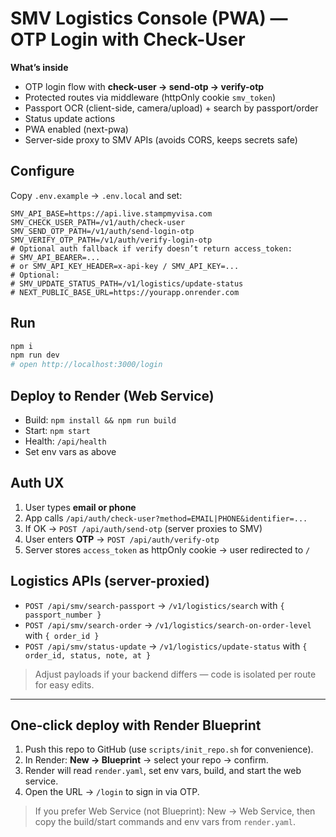 # SMV Logistics Console (PWA) — OTP Login with Check-User

**What’s inside**
- OTP login flow with **check-user → send-otp → verify-otp**
- Protected routes via middleware (httpOnly cookie `smv_token`)
- Passport OCR (client-side, camera/upload) + search by passport/order
- Status update actions
- PWA enabled (next-pwa)
- Server-side proxy to SMV APIs (avoids CORS, keeps secrets safe)

## Configure
Copy `.env.example` → `.env.local` and set:
```
SMV_API_BASE=https://api.live.stampmyvisa.com
SMV_CHECK_USER_PATH=/v1/auth/check-user
SMV_SEND_OTP_PATH=/v1/auth/send-login-otp
SMV_VERIFY_OTP_PATH=/v1/auth/verify-login-otp
# Optional auth fallback if verify doesn’t return access_token:
# SMV_API_BEARER=...
# or SMV_API_KEY_HEADER=x-api-key / SMV_API_KEY=...
# Optional:
# SMV_UPDATE_STATUS_PATH=/v1/logistics/update-status
# NEXT_PUBLIC_BASE_URL=https://yourapp.onrender.com
```

## Run
```bash
npm i
npm run dev
# open http://localhost:3000/login
```

## Deploy to Render (Web Service)
- Build: `npm install && npm run build`
- Start: `npm start`
- Health: `/api/health`
- Set env vars as above

## Auth UX
1) User types **email or phone**
2) App calls `/api/auth/check-user?method=EMAIL|PHONE&identifier=...`
3) If OK → `POST /api/auth/send-otp` (server proxies to SMV)
4) User enters **OTP** → `POST /api/auth/verify-otp`
5) Server stores `access_token` as httpOnly cookie → user redirected to `/`

## Logistics APIs (server-proxied)
- `POST /api/smv/search-passport` → `/v1/logistics/search` with `{ passport_number }`
- `POST /api/smv/search-order` → `/v1/logistics/search-on-order-level` with `{ order_id }`
- `POST /api/smv/status-update` → `/v1/logistics/update-status` with `{ order_id, status, note, at }`

> Adjust payloads if your backend differs — code is isolated per route for easy edits.


---
## One‑click deploy with Render Blueprint
1. Push this repo to GitHub (use `scripts/init_repo.sh` for convenience).
2. In Render: **New → Blueprint** → select your repo → confirm.
3. Render will read `render.yaml`, set env vars, build, and start the web service.
4. Open the URL → `/login` to sign in via OTP.

> If you prefer Web Service (not Blueprint): New → Web Service, then copy the build/start commands and env vars from `render.yaml`.
